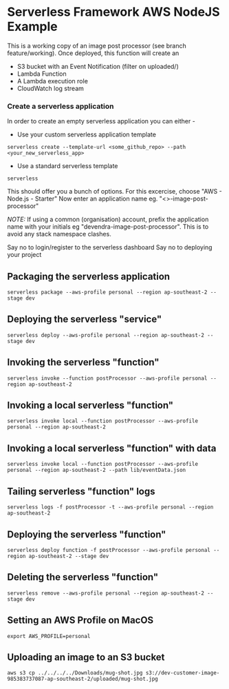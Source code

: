 <!--
title: 'AWS NodeJS Example'
description: 'This is a working copy of an image post processor - thumbnail generator'
layout: Doc
framework: v2
platform: AWS
language: nodeJS
runtime: 14.x
priority: 1
-->


# Serverless Framework AWS NodeJS Example

This is a working copy of an image post processor (see branch feature/working). Once deployed, this function will create an 
- S3 bucket with an Event Notification (filter on uploaded/)
- Lambda Function
- A Lambda execution role
- CloudWatch log stream


### Create a serverless application

In order to create an empty serverless application you can either - 
- Use your custom serverless application template
```
serverless create --template-url <some_github_repo> --path <your_new_serverless_app>
```
- Use a standard serverless template
```
serverless
```
This should offer you a bunch of options. For this excercise, choose "AWS - Node.js - Starter"
Now enter an application name eg. "<>-image-post-processor"

*NOTE:* If using a common (organisation) account, prefix the application name with your initials eg "devendra-image-post-processor". This is to avoid any stack namespace clashes.

Say no to login/register to the serverless dashboard
Say no to deploying your project


## Packaging the serverless application
```
serverless package --aws-profile personal --region ap-southeast-2 --stage dev
```

## Deploying the serverless "service"
```
serverless deploy --aws-profile personal --region ap-southeast-2 --stage dev
```

## Invoking the serverless "function"
```
serverless invoke --function postProcessor --aws-profile personal --region ap-southeast-2
```

## Invoking a local serverless "function"
```
serverless invoke local --function postProcessor --aws-profile personal --region ap-southeast-2
```

## Invoking a local serverless "function" with data
```
serverless invoke local --function postProcessor --aws-profile personal --region ap-southeast-2 --path lib/eventData.json
```

## Tailing serverless "function" logs
```
serverless logs -f postProcessor -t --aws-profile personal --region ap-southeast-2
```

## Deploying the serverless "function"
```
serverless deploy function -f postProcessor --aws-profile personal --region ap-southeast-2 --stage dev
```

## Deleting the serverless "function"
```
serverless remove --aws-profile personal --region ap-southeast-2 --stage dev
```

## Setting an AWS Profile on MacOS
```
export AWS_PROFILE=personal
```

## Uploading an image to an S3 bucket
```
aws s3 cp ../../../../Downloads/mug-shot.jpg s3://dev-customer-image-985383737087-ap-southeast-2/uploaded/mug-shot.jpg
```


